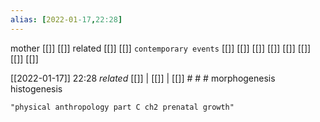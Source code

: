 ```yaml
---
alias: [2022-01-17,22:28]
---
```

 mother [[]] [[]]
 related [[]] [[]]
 `contemporary events` [[]] [[]] [[]] [[]] [[]] [[]] [[]] [[]]

[[2022-01-17]] 22:28 _related_ [[]] | [[]] | [[]] # # #
morphogenesis
histogenesis
```query
"physical anthropology part C ch2 prenatal growth"
```